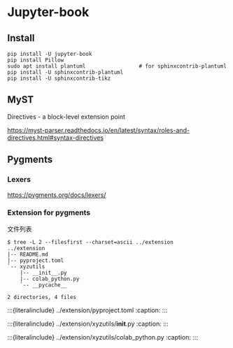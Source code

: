 # Jupyter-book

## Install

```console
pip install -U jupyter-book
pip install Pillow
sudo apt install plantuml                 # for sphinxcontrib-plantuml
pip install -U sphinxcontrib-plantuml
pip install -U sphinxcontrib-tikz
```

## MyST

Directives - a block-level extension point

https://myst-parser.readthedocs.io/en/latest/syntax/roles-and-directives.html#syntax-directives

## Pygments

### Lexers
https://pygments.org/docs/lexers/


### Extension for pygments

文件列表

```console
$ tree -L 2 --filesfirst --charset=ascii ../extension 
../extension
|-- README.md
|-- pyproject.toml
`-- xyzutils
    |-- __init__.py
    |-- colab_python.py
    `-- __pycache__

2 directories, 4 files
```

:::{literalinclude} ../extension/pyproject.toml
:caption:
:::

:::{literalinclude} ../extension/xyzutils/__init__.py
:caption:
:::

:::{literalinclude} ../extension/xyzutils/colab_python.py
:caption:
:::